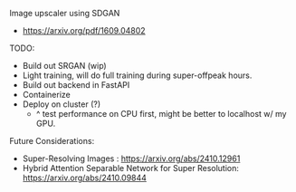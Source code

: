 Image upscaler using SDGAN 
- https://arxiv.org/pdf/1609.04802

TODO:
- Build out SRGAN (wip)
- Light training, will do full training during super-offpeak hours.
- Build out backend in FastAPI
- Containerize
- Deploy on cluster (?) 
    - ^ test performance on CPU first, might be better to localhost w/ my GPU.

Future Considerations:
- Super-Resolving Images : https://arxiv.org/abs/2410.12961
- Hybrid Attention Separable Network for Super Resolution: https://arxiv.org/abs/2410.09844
